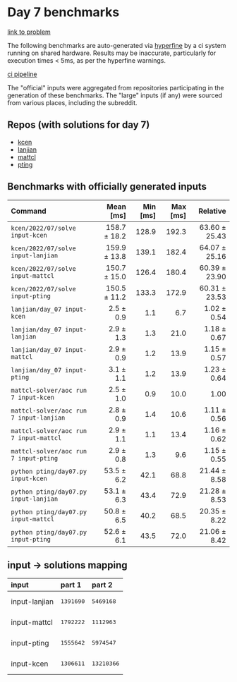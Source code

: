 # Day 7 benchmarks

[link to problem](http://adventofcode.com/2022/day/7)

The following benchmarks are auto-generated via [hyperfine](https://github.com/sharkdp/hyperfine) by a ci system running on shared hardware. Results may be inaccurate, particularly for execution times < 5ms, as per the hyperfine warnings.

[ci pipeline](http://ci.papercode.net:8080/teams/aoc2022/pipelines/aoc-compare-2022)

The "official" inputs were aggregated from repositories participating in the generation of these benchmarks. The "large" inputs (if any) were sourced from various places, including the subreddit.

## Repos (with solutions for day 7)


- [kcen](https://github.com/kcen/AdventOfCode)
- [lanjian](https://github.com/LanJian/aoc-2022)
- [mattcl](https://github.com/mattcl/aoc2022)
- [pting](https://github.com/pting/aoc2022)

## Benchmarks with officially generated inputs
| Command | Mean [ms] | Min [ms] | Max [ms] | Relative |
|:---|---:|---:|---:|---:|
| `kcen/2022/07/solve input-kcen` | 158.7 ± 18.2 | 128.9 | 192.3 | 63.60 ± 25.43 |
| `kcen/2022/07/solve input-lanjian` | 159.9 ± 13.8 | 139.1 | 182.4 | 64.07 ± 25.16 |
| `kcen/2022/07/solve input-mattcl` | 150.7 ± 15.0 | 126.4 | 180.4 | 60.39 ± 23.90 |
| `kcen/2022/07/solve input-pting` | 150.5 ± 11.2 | 133.3 | 172.9 | 60.31 ± 23.53 |
| `lanjian/day_07 input-kcen` | 2.5 ± 0.9 | 1.1 | 6.7 | 1.02 ± 0.54 |
| `lanjian/day_07 input-lanjian` | 2.9 ± 1.3 | 1.3 | 21.0 | 1.18 ± 0.67 |
| `lanjian/day_07 input-mattcl` | 2.9 ± 0.9 | 1.2 | 13.9 | 1.15 ± 0.57 |
| `lanjian/day_07 input-pting` | 3.1 ± 1.1 | 1.2 | 13.9 | 1.23 ± 0.64 |
| `mattcl-solver/aoc run 7 input-kcen` | 2.5 ± 1.0 | 0.9 | 10.0 | 1.00 |
| `mattcl-solver/aoc run 7 input-lanjian` | 2.8 ± 0.9 | 1.4 | 10.6 | 1.11 ± 0.56 |
| `mattcl-solver/aoc run 7 input-mattcl` | 2.9 ± 1.1 | 1.1 | 13.4 | 1.16 ± 0.62 |
| `mattcl-solver/aoc run 7 input-pting` | 2.9 ± 0.8 | 1.3 | 9.6 | 1.15 ± 0.55 |
| `python pting/day07.py input-kcen` | 53.5 ± 6.2 | 42.1 | 68.8 | 21.44 ± 8.58 |
| `python pting/day07.py input-lanjian` | 53.1 ± 6.3 | 43.4 | 72.9 | 21.28 ± 8.53 |
| `python pting/day07.py input-mattcl` | 50.8 ± 6.5 | 40.2 | 68.5 | 20.35 ± 8.22 |
| `python pting/day07.py input-pting` | 52.6 ± 6.1 | 43.5 | 72.0 | 21.06 ± 8.42 |

## input -> solutions mapping
|input|part 1|part 2|
|:---|:---|:---|
|input-lanjian|<pre>1391690</pre>|<pre>5469168</pre>|
|input-mattcl|<pre>1792222</pre>|<pre>1112963</pre>|
|input-pting|<pre>1555642</pre>|<pre>5974547</pre>|
|input-kcen|<pre>1306611</pre>|<pre>13210366</pre>|
